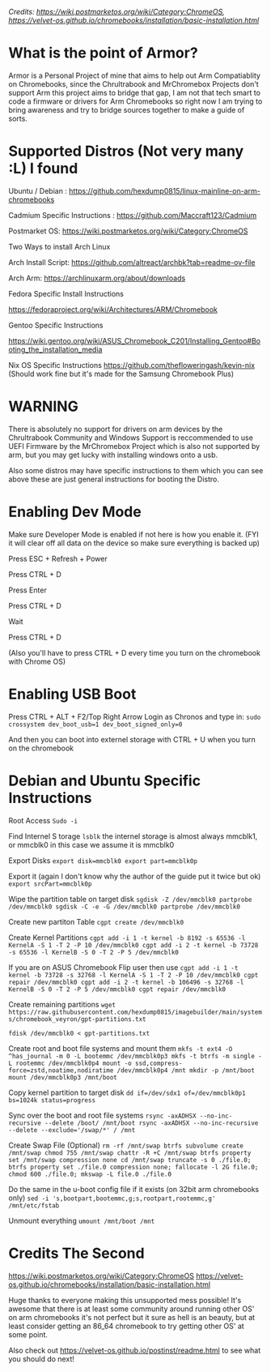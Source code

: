 _Credits: https://wiki.postmarketos.org/wiki/Category:ChromeOS, https://velvet-os.github.io/chromebooks/installation/basic-installation.html_
# What is the point of Armor?
Armor is a Personal Project of mine that aims to help out Arm Compatiablity on Chromebooks, since the Chrultrabook and MrChromebox Projects don't support Arm this project aims to bridge that gap, I am not that tech smart to code a firmware or drivers for Arm Chromebooks so right now I am trying to bring awareness and try to bridge sources together to make a guide of sorts.
# Supported Distros (Not very many :L) I found
Ubuntu / Debian : https://github.com/hexdump0815/linux-mainline-on-arm-chromebooks

Cadmium Specific Instructions : https://github.com/Maccraft123/Cadmium

Postmarket OS: https://wiki.postmarketos.org/wiki/Category:ChromeOS

Two Ways to install Arch Linux

Arch Install Script: https://github.com/altreact/archbk?tab=readme-ov-file

Arch Arm: https://archlinuxarm.org/about/downloads

Fedora Specific Install Instructions

https://fedoraproject.org/wiki/Architectures/ARM/Chromebook

Gentoo Specific Instructions

https://wiki.gentoo.org/wiki/ASUS_Chromebook_C201/Installing_Gentoo#Booting_the_installation_media

Nix OS Specific Instructions
https://github.com/thefloweringash/kevin-nix (Should work fine but it's made for the Samsung Chromebook Plus)

# WARNING
There is absolutely no support for drivers on arm devices by the Chrultrabook Community and Windows Support is reccommended to use UEFI Firmware by the MrChromebox Project which is also not supported by arm, but you may get lucky with installing windows onto a usb.

Also some distros may have specific instructions to them which you can see above these are just general instructions for booting the Distro.

# Enabling Dev Mode
Make sure Developer Mode is enabled if not here is how you enable it. (FYI it will clear off all data on the device so make sure everything is backed up)

Press ESC + Refresh + Power

Press CTRL + D

Press Enter

Press CTRL + D

Wait

Press CTRL + D

(Also you'll have to press CTRL + D every time you turn on the chromebook with Chrome OS)

# Enabling USB Boot
Press CTRL + ALT + F2/Top Right Arrow
Login as Chronos
and type in:
`sudo crossystem dev_boot_usb=1 dev_boot_signed_only=0`

And then you can boot into externel storage with CTRL + U when you turn on the chromebook

# Debian and Ubuntu Specific Instructions

Root Access
`Sudo -i`

Find Internel S
torage
`lsblk`
the internel storage is almost always mmcblk1, or mmcblk0 in this case we assume it is mmcblk0

Export Disks
`export disk=mmcblk0
export part=mmcblk0p`

Export it (again I don't know why the author of the guide put it twice but ok)
`export srcPart=mmcblk0p`

Wipe the partition table on target disk
`sgdisk -Z /dev/mmcblk0
 partprobe /dev/mmcblk0
 sgdisk -C -e -G /dev/mmcblk0
 partprobe /dev/mmcblk0
`

Create new partiton Table
`cgpt create /dev/mmcblk0`

Create Kernel Partitions
`cgpt add -i 1 -t kernel -b 8192 -s 65536 -l KernelA -S 1 -T 2 -P 10 /dev/mmcblk0
 cgpt add -i 2 -t kernel -b 73728 -s 65536 -l KernelB -S 0 -T 2 -P 5 /dev/mmcblk0`
 
 If you are on ASUS Chromebook Flip user then use
 `cgpt add -i 1 -t kernel -b 73728 -s 32768 -l KernelA -S 1 -T 2 -P 10 /dev/mmcblk0
cgpt repair /dev/mmcblk0
cgpt add -i 2 -t kernel -b 106496 -s 32768 -l KernelB -S 0 -T 2 -P 5 /dev/mmcblk0
cgpt repair /dev/mmcblk0`

Create remaining partitions
`wget https://raw.githubusercontent.com/hexdump0815/imagebuilder/main/systems/chromebook_veyron/gpt-partitions.txt`

`fdisk /dev/mmcblk0 < gpt-partitions.txt`

Create root and boot file systems and mount them
`mkfs -t ext4 -O ^has_journal -m 0 -L bootemmc /dev/mmcblk0p3
mkfs -t btrfs -m single -L rootemmc /dev/mmcblk0p4
mount -o ssd,compress-force=zstd,noatime,nodiratime /dev/mmcblk0p4 /mnt
mkdir -p /mnt/boot
mount /dev/mmcblk0p3 /mnt/boot`

Copy kernel partition to target disk
`dd if=/dev/sdx1 of=/dev/mmcblk0p1 bs=1024k status=progress`

Sync over the boot and root file systems
`rsync -axADHSX --no-inc-recursive --delete /boot/ /mnt/boot
rsync -axADHSX --no-inc-recursive --delete --exclude='/swap/*' / /mnt`

Create Swap File (Optional)
`rm -rf /mnt/swap
btrfs subvolume create /mnt/swap
chmod 755 /mnt/swap
chattr -R +C /mnt/swap
btrfs property set /mnt/swap compression none
cd /mnt/swap
truncate -s 0 ./file.0; btrfs property set ./file.0 compression none; fallocate -l 2G file.0; chmod 600 ./file.0; mkswap -L file.0 ./file.0
`

Do the same in the u-boot config file if it exists (on 32bit arm chromebooks only)
`sed -i 's,bootpart,bootemmc,g;s,rootpart,rootemmc,g' /mnt/etc/fstab `

Unmount everything
`umount /mnt/boot /mnt`


# Credits The Second
https://wiki.postmarketos.org/wiki/Category:ChromeOS
https://velvet-os.github.io/chromebooks/installation/basic-installation.html

Huge thanks to everyone making this unsupported mess possible! It's awesome that there is at least some community around running other OS' on arm chromebooks it's not perfect but it sure as hell is an beauty, but at least consider getting an 86_64 chromebook to try getting other OS' at some point.

Also check out https://velvet-os.github.io/postinst/readme.html to see what you should do next!

